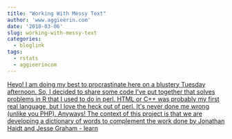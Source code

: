 ```yaml
---
title: "Working With Messy Text"
author: 'www.aggieerin.com'
date: '2018-03-06'
slug: working-with-messy-text
categories:
  - bloglink
tags:
  - rstats
  - aggieerincom
---
```


[Heyo! I am doing my best to procrastinate here on a blustery Tuesday afternoon. So, I decided to share some code I've put together that solves problems in R that I used to do in perl. HTML or C++ was probably my first real language, but I love the heck out of perl. It's never done me wrong (unlike you PHP). Anyways! The context of this project is that we are developing a dictionary of words to complement the work done by Jonathan Haidt and Jesse Graham - learn<i class="fas fa-external-link-alt"></i>](https://doomlab.github.io/post/working-with-messy-text/)

